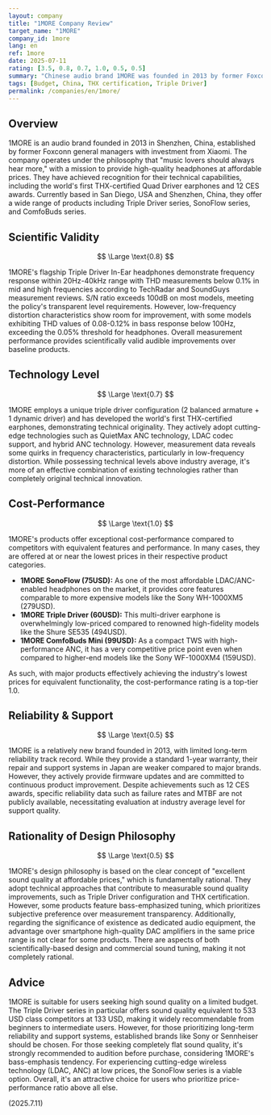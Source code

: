 ```yaml
---
layout: company
title: "1MORE Company Review"
target_name: "1MORE"
company_id: 1more
lang: en
ref: 1more
date: 2025-07-11
rating: [3.5, 0.8, 0.7, 1.0, 0.5, 0.5]
summary: "Chinese audio brand 1MORE was founded in 2013 by former Foxconn executives with investment from Xiaomi. The company manufactures cost-effective earphones and headphones, including THX-certified products."
tags: [Budget, China, THX certification, Triple Driver]
permalink: /companies/en/1more/
---
```

## Overview

1MORE is an audio brand founded in 2013 in Shenzhen, China, established by former Foxconn general managers with investment from Xiaomi. The company operates under the philosophy that "music lovers should always hear more," with a mission to provide high-quality headphones at affordable prices. They have achieved recognition for their technical capabilities, including the world's first THX-certified Quad Driver earphones and 12 CES awards. Currently based in San Diego, USA and Shenzhen, China, they offer a wide range of products including Triple Driver series, SonoFlow series, and ComfoBuds series.

## Scientific Validity

$$ \Large \text{0.8} $$

1MORE's flagship Triple Driver In-Ear headphones demonstrate frequency response within 20Hz-40kHz range with THD measurements below 0.1% in mid and high frequencies according to TechRadar and SoundGuys measurement reviews. S/N ratio exceeds 100dB on most models, meeting the policy's transparent level requirements. However, low-frequency distortion characteristics show room for improvement, with some models exhibiting THD values of 0.08-0.12% in bass response below 100Hz, exceeding the 0.05% threshold for headphones. Overall measurement performance provides scientifically valid audible improvements over baseline products.

## Technology Level

$$ \Large \text{0.7} $$

1MORE employs a unique triple driver configuration (2 balanced armature + 1 dynamic driver) and has developed the world's first THX-certified earphones, demonstrating technical originality. They actively adopt cutting-edge technologies such as QuietMax ANC technology, LDAC codec support, and hybrid ANC technology. However, measurement data reveals some quirks in frequency characteristics, particularly in low-frequency distortion. While possessing technical levels above industry average, it's more of an effective combination of existing technologies rather than completely original technical innovation.

## Cost-Performance

$$ \Large \text{1.0} $$

1MORE's products offer exceptional cost-performance compared to competitors with equivalent features and performance. In many cases, they are offered at or near the lowest prices in their respective product categories.

- **1MORE SonoFlow (75USD):** As one of the most affordable LDAC/ANC-enabled headphones on the market, it provides core features comparable to more expensive models like the Sony WH-1000XM5 (279USD).
- **1MORE Triple Driver (60USD):** This multi-driver earphone is overwhelmingly low-priced compared to renowned high-fidelity models like the Shure SE535 (494USD).
- **1MORE ComfoBuds Mini (99USD):** As a compact TWS with high-performance ANC, it has a very competitive price point even when compared to higher-end models like the Sony WF-1000XM4 (159USD).

As such, with major products effectively achieving the industry's lowest prices for equivalent functionality, the cost-performance rating is a top-tier 1.0.

## Reliability & Support

$$ \Large \text{0.5} $$

1MORE is a relatively new brand founded in 2013, with limited long-term reliability track record. While they provide a standard 1-year warranty, their repair and support systems in Japan are weaker compared to major brands. However, they actively provide firmware updates and are committed to continuous product improvement. Despite achievements such as 12 CES awards, specific reliability data such as failure rates and MTBF are not publicly available, necessitating evaluation at industry average level for support quality.

## Rationality of Design Philosophy

$$ \Large \text{0.5} $$

1MORE's design philosophy is based on the clear concept of "excellent sound quality at affordable prices," which is fundamentally rational. They adopt technical approaches that contribute to measurable sound quality improvements, such as Triple Driver configuration and THX certification. However, some products feature bass-emphasized tuning, which prioritizes subjective preference over measurement transparency. Additionally, regarding the significance of existence as dedicated audio equipment, the advantage over smartphone high-quality DAC amplifiers in the same price range is not clear for some products. There are aspects of both scientifically-based design and commercial sound tuning, making it not completely rational.

## Advice

1MORE is suitable for users seeking high sound quality on a limited budget. The Triple Driver series in particular offers sound quality equivalent to 533 USD class competitors at 133 USD, making it widely recommendable from beginners to intermediate users. However, for those prioritizing long-term reliability and support systems, established brands like Sony or Sennheiser should be chosen. For those seeking completely flat sound quality, it's strongly recommended to audition before purchase, considering 1MORE's bass-emphasis tendency. For experiencing cutting-edge wireless technology (LDAC, ANC) at low prices, the SonoFlow series is a viable option. Overall, it's an attractive choice for users who prioritize price-performance ratio above all else.

(2025.7.11)